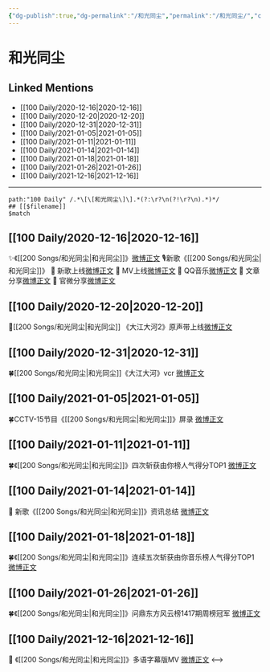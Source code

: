 ```yaml
---
{"dg-publish":true,"dg-permalink":"/和光同尘","permalink":"/和光同尘/","created":"2022-12-23T10:45:39.000+08:00","updated":"2023-04-10T15:36:11.407+08:00"}
---
```


# 和光同尘

## Linked Mentions
- [[100 Daily/2020-12-16\|2020-12-16]]
- [[100 Daily/2020-12-20\|2020-12-20]]
- [[100 Daily/2020-12-31\|2020-12-31]]
- [[100 Daily/2021-01-05\|2021-01-05]]
- [[100 Daily/2021-01-11\|2021-01-11]]
- [[100 Daily/2021-01-14\|2021-01-14]]
- [[100 Daily/2021-01-18\|2021-01-18]]
- [[100 Daily/2021-01-26\|2021-01-26]]
- [[100 Daily/2021-12-16\|2021-12-16]]


---

```expander
path:"100 Daily" /.*\[\[和光同尘\]\].*(?:\r?\n(?!\r?\n).*)*/
## [[$filename]]
$match
```
## [[100 Daily/2020-12-16\|2020-12-16]]
✨《[[200 Songs/和光同尘\|和光同尘]]》[微博正文](https://m.weibo.cn/6466290670/4582719670986566)
🎙新歌《[[200 Songs/和光同尘\|和光同尘]]》
🎵 新歌上线[微博正文](https://m.weibo.cn/6466290670/4582700839344496)
🎵 MV上线[微博正文](https://m.weibo.cn/6466290670/4582724699950313)
🎵 QQ音乐[微博正文](https://m.weibo.cn/6466290670/4582699517874400)
🎵 文章分享[微博正文](https://m.weibo.cn/6466290670/4582755906358313)
🎵 官微分享[微博正文](https://m.weibo.cn/6466290670/4582701846234445)
## [[100 Daily/2020-12-20\|2020-12-20]]
💫[[200 Songs/和光同尘\|和光同尘]] 《大江大河2》原声带上线[微博正文](https://m.weibo.cn/6466290670/4584174189020409)

## [[100 Daily/2020-12-31\|2020-12-31]]
🍀[[200 Songs/和光同尘\|和光同尘]]《大江大河》vcr [微博正文](https://weibo.com/6466290670/JB26J0Hs8)
## [[100 Daily/2021-01-05\|2021-01-05]]
🍀CCTV-15节目《[[200 Songs/和光同尘\|和光同尘]]》屏录 [微博正文](https://weibo.com/6466290670/JBMlcBXF1)
## [[100 Daily/2021-01-11\|2021-01-11]]
🍀《[[200 Songs/和光同尘\|和光同尘]]》四次斩获由你榜人气得分TOP1 [微博正文](https://m.weibo.cn/6466290670/4592274254071759)

## [[100 Daily/2021-01-14\|2021-01-14]]
🐬 新歌《[[200 Songs/和光同尘\|和光同尘]]》资讯总结 [微博正文](https://m.weibo.cn/6466290670/4593323433790388)
## [[100 Daily/2021-01-18\|2021-01-18]]
🍀《[[200 Songs/和光同尘\|和光同尘]]》连续五次斩获由你音乐榜人气得分TOP1 [微博正文](https://m.weibo.cn/6466290670/4594729352174404)

## [[100 Daily/2021-01-26\|2021-01-26]]
🍀《[[200 Songs/和光同尘\|和光同尘]]》问鼎东方风云榜1417期周榜冠军 [微博正文](https://weibo.com/6466290670/JEWZZgChB)

## [[100 Daily/2021-12-16\|2021-12-16]]
💫 《[[200 Songs/和光同尘\|和光同尘]]》多语字幕版MV [微博正文](https://m.weibo.cn/6466290670/4715140702538165)
<-->